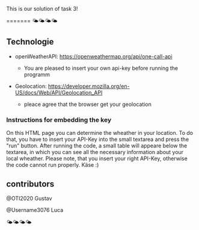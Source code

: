 This is our solution of task 3!

=======
🌤🌤🌤🌤
## Technologie
* openWeatherAPI:   https://openweathermap.org/api/one-call-api  
    * You are pleased to insert your own api-key before running the programm

* Geolocation:      https://developer.mozilla.org/en-US/docs/Web/API/Geolocation_API
    * pleace agree that the browser get your geolocation

### Instructions for embedding the key
On this HTML page you can determine the wheather in your location.
To do that, you have to insert your API-Key into the small textarea and press the "run" button.
After running the code, a small table will appeare below the textarea, in which you can see all the necessary information about your local wheather.
Please note, that you insert your right API-Key, otherwise the code cannot run properly.
Käse :)

## contributors
@OTI2020 Gustav 

@Username3076 Luca

🌤🌤🌤🌤
